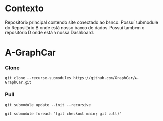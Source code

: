 # Contexto
Repositório principal contendo site conectado ao banco. Possuí submodule do Repositório B onde está nosso banco de dados. Possuí também o repositório D onde está a nossa Dashboard.  



# A-GraphCar

### Clone
```
git clone --recurse-submodules https://github.com/GraphCar/A-GraphCar.git
```
### Pull

```
git submodule update --init --recursive
```
```
git submodule foreach "(git checkout main; git pull)"
```
